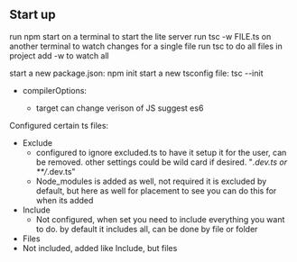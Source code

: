 ## Start up

run npm start on a terminal to start the lite server
run tsc -w FILE.ts on another terminal to watch changes for a single file
run tsc to do all files in project add -w to watch all

start a new package.json: npm init
start a new tsconfig file: tsc --init

- compilerOptions:

  - target can change verison of JS suggest es6

Configured certain ts files:

- Exclude
  - configured to ignore excluded.ts to have it setup it for the user, can be removed. other settings could be wild card if desired. "_.dev.ts or \*\*/_.dev.ts"
  - Node_modules is added as well, not required it is excluded by default, but here as well for placement to see you can do this for when its added
- Include
  - Not configured, when set you need to include everything you want to do. by default it includes all, can be done by file or folder
- Files
- Not included, added like Include, but files
